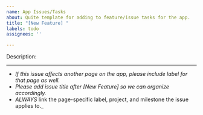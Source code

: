 ```yaml
---
name: App Issues/Tasks
about: Quite template for adding to feature/issue tasks for the app.
title: "[New Feature] "
labels: todo
assignees: ''

---
```


Description: 

----------------

* _If this issue affects another page on the app, please include label for that page as well._
* _Please add issue title after [New Feature] so we can organize accordingly._
* _*ALWAYS*_ link the page-specific label, project, and milestone the issue applies to._
